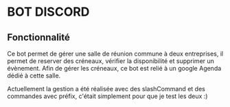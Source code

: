 # BOT DISCORD

## Fonctionnalité

Ce bot permet de gérer une salle de réunion commune à deux entreprises,
il permet de reserver des créneaux, vérifier la disponibilité et supprimer un évènement.
Afin de gérer les créneaux, ce bot est relié à un google Agenda dédié à cette salle. 

Actuellement la gestion a été réalisée avec des slashCommand et des commandes avec préfix,
c'était simplement pour que je test les deux :)